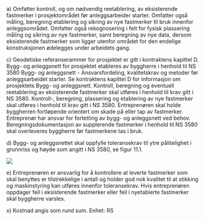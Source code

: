 a) Omfatter kontroll, og om nødvendig reetablering, av eksisterende fastmerker i prosjektområdet før anleggsarbeider starter. Omfatter også måling, beregning etablering og sikring av nye fastmerker til bruk innenfor anleggsområdet. Omfatter også rekognosering i felt for fysisk plassering måling og sikring av nye fastmerker, samt beregning av nye data, dersom eksisterende fastmerker som ligger utenfor området for den endelige konstruksjonen ødelegges under arbeidets gang.

c) Geodetiske referanserammer for prosjektet er gitt i kontraktens kapittel D.  Bygg- og anleggsnett for prosjektet etableres av byggherre i henhold til NS 3580 Bygg- og anleggsnett - Ansvarsfordeling, kvalitetskrav og metoder før anleggsarbeidet starter. Se kontraktens kapittel D for informasjon om prosjektets Bygg- og anleggsnett.
Kontroll, beregning og eventuell reetablering av eksisterende fastmerker skal utføres i henhold til krav gitt i NS 3580. Kontroll-, beregning, plassering og etablering av nye fastmerker skal utføres i henhold til krav gitt i NS 3580.
Entreprenøren skal holde byggherren fortløpende orientert om skade på eller tap av fastmerker. Entreprenør har ansvar for fortetting av bygg- og anleggsnett ved behov. Beregningsdokumentasjon av supplerende fastmerker i henhold til NS 3580 skal overleveres byggherre før fastmerkene tas i bruk.

d) Bygg- og anleggsnettet skal oppfylle toleransekrav til ytre pålitelighet i grunnriss og høyde som angitt i NS 3580, se figur 11.1.

![](</11_1 1.png>)

e) Entreprenøren er ansvarlig for å kontrollere at leverte fastmerker som skal benyttes er tilstrekkelige i antall og holder god nok kvalitet til at stikking og maskinstyring kan utføres innenfor toleransekrav. Hvis entreprenøren oppdager feil i eksisterende fastmerker eller feil i nyetablerte fastmerker skal byggherre varsles.

x) Kostnad angis som rund sum. Enhet: RS